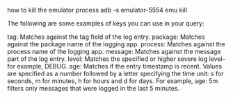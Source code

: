how to kill the emulator process
adb -s emulator-5554 emu kill


The following are some examples of keys you can use in your query:

tag: Matches against the tag field of the log entry.
package: Matches against the package name of the logging app.
process: Matches against the process name of the logging app.
message: Matches against the message part of the log entry.
level: Matches the specified or higher severe log level–for example, DEBUG.
age: Matches if the entry timestamp is recent. Values are specified as a number followed by a letter specifying the time unit: s for seconds, m for minutes, h for hours and d for days. For example, age: 5m filters only messages that were logged in the last 5 minutes.